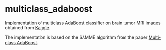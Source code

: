 # multiclass_adaboost
Implementation of multiclass AdaBoost classifier on brain tumor MRI images obtained from [Kaggle](https://www.kaggle.com/datasets/masoudnickparvar/brain-tumor-mri-dataset).

The implementation is based on the SAMME algorithm from the paper [Multi-class AdaBoost](https://hastie.su.domains/Papers/samme.pdf).
